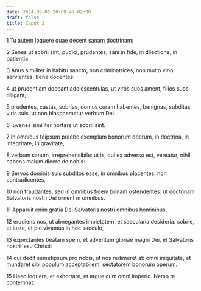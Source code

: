```yaml
---
date: 2024-09-06 20:00:47+02:00
draft: false
title: Caput 2
---
```





1 Tu autem loquere quae decent sanam doctrinam:

2 Senes ut sobrii sint, pudici, prudentes, sani in fide, in dilectione, in patientia:

3 Anus similiter in habitu sancto, non criminatrices, non multo vino servientes, bene docentes:

4 ut prudentiam doceant adolescentulas, ut viros suos ament, filios suos diligant,

5 prudentes, castas, sobrias, domus curam habentes, benignas, subditas viris suis, ut non blasphemetur verbum Dei.

6 Iuvenes similiter hortare ut sobrii sint.

7 In omnibus teipsum praebe exemplum bonorum operum, in doctrina, in integritate, in gravitate,

8 verbum sanum, irreprehensibile: ut is, qui ex adverso est, vereatur, nihil habens malum dicere de nobis:

9 Servos dominis suis subditos esse, in omnibus placentes, non contradicentes,

10 non fraudantes, sed in omnibus fidem bonam ostendentes: ut doctrinam Salvatoris nostri Dei ornent in omnibus.

11 Apparuit enim gratia Dei Salvatoris nostri omnibus hominibus,

12 erudiens nos, ut abnegantes impietatem, et saecularia desideria: sobrie, et iuste, et pie vivamus in hoc saeculo,

13 expectantes beatam spem, et adventum gloriae magni Dei, et Salvatoris nostri Iesu Christi:

14 qui dedit semetipsum pro nobis, ut nos redimeret ab omni iniquitate, et mundaret sibi populum acceptabilem, sectatorem bonorum operum.

15 Haec loquere, et exhortare, et argue cum omni imperio. Nemo te contemnat.

